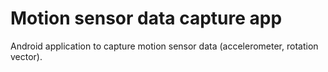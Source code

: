 # Motion sensor data capture app

Android application to capture motion sensor data (accelerometer, rotation vector). 
